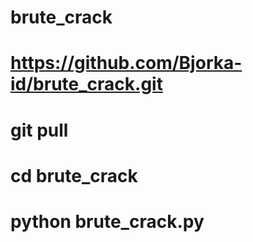 # brute_crack
# https://github.com/Bjorka-id/brute_crack.git
# git pull
# cd brute_crack
# python brute_crack.py

